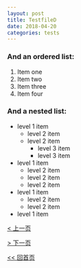 ```yaml
---
layout: post
title: TestfileD
date: 2018-04-20
categories: tests
---
```


### And an ordered list:

1.  Item one
1.  Item two
1.  Item three
1.  Item four

### And a nested list:

- level 1 item
  - level 2 item
  - level 2 item
    - level 3 item
    - level 3 item
- level 1 item
  - level 2 item
  - level 2 item
  - level 2 item
- level 1 item
  - level 2 item
  - level 2 item
- level 1 item

[< 上一页](testfilec)

[> 下一页](testfilee)

[<< 回首页](index)